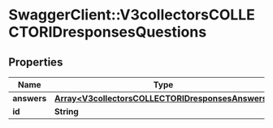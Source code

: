 # SwaggerClient::V3collectorsCOLLECTORIDresponsesQuestions

## Properties
Name | Type | Description | Notes
------------ | ------------- | ------------- | -------------
**answers** | [**Array&lt;V3collectorsCOLLECTORIDresponsesAnswers&gt;**](V3collectorsCOLLECTORIDresponsesAnswers.md) |  | [optional] 
**id** | **String** |  | [optional] 

